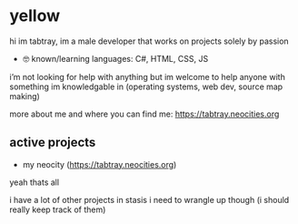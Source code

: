 # yellow

hi im tabtray, im a male developer that works on projects solely by passion

- 🤓 known/learning languages: C#, HTML, CSS, JS

i’m not looking for help with anything but im welcome to help anyone with something im knowledgable in (operating systems, web dev, source map making)

more about me and where you can find me: https://tabtray.neocities.org

## active projects

- my neocity (https://tabtray.neocities.org)

yeah thats all

i have a lot of other projects in stasis i need to wrangle up though (i should really keep track of them)
